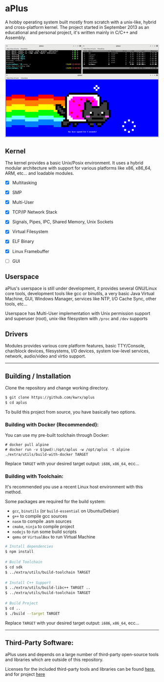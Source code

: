 
# aPlus
A hobby operating system built mostly from scratch with a unix-like, hybrid and cross-platform kernel.
The project started in September 2013 as an educational and personal project, it's written mainly in C/C++ and Assembly.

<p align="center">
    <img src="./extra/images/v0.4-os.png" alt="aPlus v0.4 - CLI interface running on Qemu"></img>
</p>




## Kernel
The kernel provides a basic Unix/Posix environment.
It uses a hybrid modular architecture with support for various platforms like x86, x86_64, ARM, etc... and loadable modules.

* [x] Multitasking
* [x] SMP
* [x] Multi-User
* [x] TCP/IP Network Stack
* [x] Signals, Pipes, IPC, Shared Memory, Unix Sockets
* [x] Virtual Filesystem
* [x] ELF Binary
* [x] Linux Framebuffer
* [ ] GUI


## Userspace
aPlus's userspace is still under development, it provides several GNU/Linux core tools, development tools like gcc or binutils, a very basic Java Virtual Machine, GUI, Windows Manager, services like NTP, I/O Cache Sync, other tools, etc...

Userspace has Multi-User implementation with Unix permission support and superuser (root), unix-like filesystem with `/proc` and `/dev` supports


## Drivers
Modules provides various core platform features, basic TTY/Console, char/block devices, filesystems, I/O devices, system low-level services, network, audio/video and virtio support.

---

## Building / Installation
Clone the repository and change working directory.
```bash
$ git clone https://github.com/kwrx/aplus
$ cd aplus
```

To build this project from source, you have basically two options.

### Building with Docker (Recommended):
You can use my pre-built toolchain through Docker:

```console
# docker pull alpine
# docker run -v $(pwd):/opt/aplus -w /opt/aplus -t alpine ./extra/utils/build-with-docker TARGET
```

Replace `TARGET` with your desired target output: `i686`, `x86_64`, ecc...

### Building with Toolchain:
It's recommended you use a recent Linux host environment with this method.

Some packages are required for the build system:
* `gcc`, `binutils` (or `build-essential` on Ubuntu/Debian)
* `g++` to compile gcc sources
* `nasm` to compile .asm sources
* `cmake`, `ninja` to compile project
* `nodejs` to run some build scripts
* `qemu` or `VirtualBox` to run Virtual Machine

```bash
# Install dependencies
$ npm install

# Build Toolchain
$ cd sdk
$ ../extra/utils/build-toolchain TARGET

# Install C++ Support
$ ../extra/utils/build-libc++ TARGET ..
$ ../extra/utils/build-toolchain TARGET

# Build Project
$ cd ..
$ ./build --target TARGET
```
Replace `TARGET` with your desired target output: `i686`, `x86_64`, ecc...

---

## Third-Party Software:
aPlus uses and depends on a large number of third-party open-source tools and libraries which are outside of this repository.

Licenses for the included third-party tools and libraries can be found [here](/extra/licenses), and for project [here](/LICENSE)

